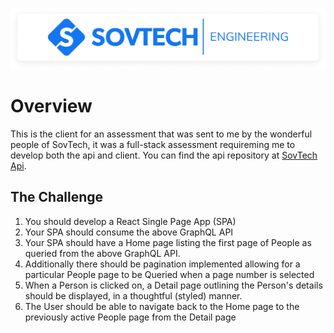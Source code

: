 
![logo](./public/logo.png)

# Overview

This is the client for an assessment that was sent to me by the wonderful people of SovTech, it was a full-stack assessment requireming me to develop both the api and client. You can find the api repository at [SovTech Api](https://github.com/CorrieGra/sovtech-api).

## The Challenge 

1. You should develop a React Single Page App (SPA)
2. Your SPA should consume the above GraphQL API
3. Your SPA should have a Home page listing the first page of People as queried from the above GraphQL API.
4. Additionally there should be pagination implemented allowing for a particular People page to be Queried when a page number is selected
5. When a Person is clicked on, a Detail page outlining the Person's details should be displayed, in a thoughtful (styled) manner.
6. The User should be able to navigate back to the Home page to the previously active People page from the Detail page